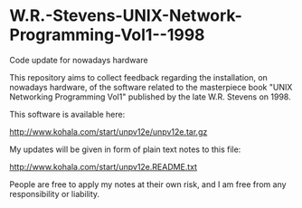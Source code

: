 # W.R.-Stevens-UNIX-Network-Programming-Vol1--1998
Code update for nowadays hardware

This repository aims to collect feedback regarding the installation, on nowadays hardware, of the software related to the masterpiece book 
"UNIX Networking Programming Vol1" published by the late W.R. Stevens on 1998. 

This software is available here:

http://www.kohala.com/start/unpv12e/unpv12e.tar.gz

My updates will be given in form of plain text notes to this file:

http://www.kohala.com/start/unpv12e.README.txt

People are free to apply my notes at their own risk, and I am free from any responsibility or liability.
